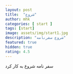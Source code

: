 ```yaml
---
layout: post
title:  "شروع"
author: mhk
categories: [ start ]
tags: [start]
image: assets/img/start1.jpg
description: "شروع سفرنامه"
featured: true
hidden: true
rating: 4.5
---
```


سفر نامه شروع به کار کرد
